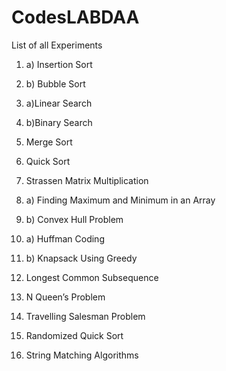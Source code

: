 # CodesLABDAA
List of all Experiments

1. a) Insertion Sort
1. b) Bubble Sort

2. a)Linear Search 
2. b)Binary Search

3. Merge Sort

4. Quick Sort

5. Strassen Matrix Multiplication

6. a) Finding Maximum and Minimum in an Array
6. b) Convex Hull Problem

7. a) Huffman Coding
7. b) Knapsack Using Greedy

8. Longest Common Subsequence

9. N Queen’s Problem

10. Travelling Salesman Problem

11. Randomized Quick Sort

12. String Matching Algorithms
